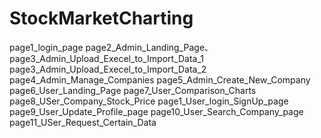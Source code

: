 # StockMarketCharting
page1_login_page
page2_Admin_Landing_Page、 
page3_Admin_Upload_Execel_to_Import_Data_1
page3_Admin_Upload_Execel_to_Import_Data_2
page4_Admin_Manage_Companies
page5_Admin_Create_New_Company
page6_User_Landing_Page
page7_User_Comparison_Charts
page8_USer_Company_Stock_Price
page1_User_login_SignUp_page
page9_User_Update_Profile_page
page10_User_Search_Company_page
page11_USer_Request_Certain_Data
 

